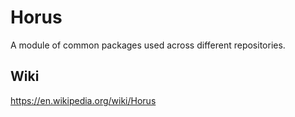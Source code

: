 # Horus
A module of common packages used across different repositories.

## Wiki
https://en.wikipedia.org/wiki/Horus

